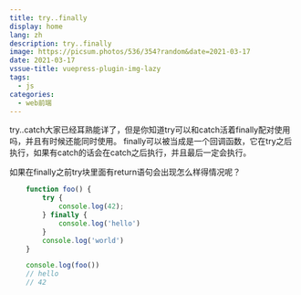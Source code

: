 ```yaml
---
title: try..finally
display: home
lang: zh
description: try..finally
image: https://picsum.photos/536/354?random&date=2021-03-17
date: 2021-03-17
vssue-title: vuepress-plugin-img-lazy
tags:
  - js
categories:
  - web前端
---
```


try..catch大家已经耳熟能详了，但是你知道try可以和catch活着finally配对使用吗，并且有时候还能同时使用。
finally可以被当成是一个回调函数，它在try之后执行，如果有catch的话会在catch之后执行，并且最后一定会执行。

如果在finally之前try块里面有return语句会出现怎么样得情况呢？
```js
    function foo() {
        try {
            console.log(42);
        } finally {
            console.log('hello')
        }
        console.log('world')
    }

    console.log(foo())
    // hello
    // 42
```